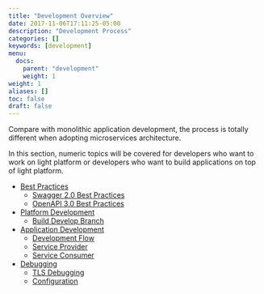 ```yaml
---
title: "Development Overview"
date: 2017-11-06T17:11:25-05:00
description: "Development Process"
categories: []
keywords: [development]
menu:
  docs:
    parent: "development"
    weight: 1
weight: 1
aliases: []
toc: false
draft: false
---
```


Compare with monolithic application development, the process is totally different when adopting microservices architecture. 

In this section, numeric topics will be covered for developers who want to work on light platform or developers who want to build applications on top of light platform. 


- [Best Practices](/development/best-practices/) 
  * [Swagger 2.0 Best Practices](/development/best-practices/swagger2/)
  * [OpenAPI 3.0 Best Practices](/development/best-practices/openapi3/)
- [Platform Development](/development/platform/)
  * [Build Develop Branch](/development/develop-build/)
- [Application Development](/development/application/)
  * [Development Flow](/development/flow/)
  * [Service Provider](/development/service-provider/)
  * [Service Consumer](/development/service-consumer/)
- [Debugging](/development/debugging/)
  * [TLS Debugging](/development/debugging/tls/)
  * [Configuration](/development/debugging/configuration/)
  